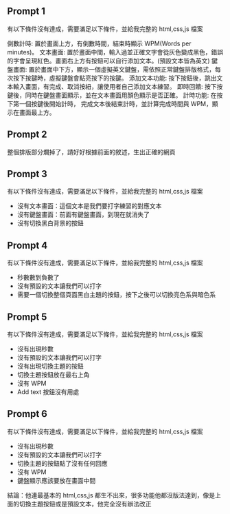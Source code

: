 ## Prompt 1

有以下條件沒有達成，需要滿足以下條件，並給我完整的 html,css,js 檔案

倒數計時: 置於畫面上方，有倒數時間，結束時顯示 WPM(Words per minutes)。
文本畫面: 置於畫面中間，輸入過並正確文字會從灰色變成黑色，錯誤的字會呈現紅色。畫面右上方有按鈕可以自行添加文本。(預設文本皆為英文)
鍵盤畫面: 置於畫面中下方，顯示一個虛擬英文鍵盤，需依照正常鍵盤排版格式，每次按下按鍵時，虛擬鍵盤會點亮按下的按鍵。
添加文本功能: 按下按鈕後，跳出文本輸入畫面，有完成、取消按紐，讓使用者自己添加文本練習。
即時回饋: 按下按鍵後，同時在鍵盤畫面顯示，並在文本畫面用顏色顯示是否正確。
計時功能: 在按下第一個按鍵後開始計時， 完成文本後結束計時，並計算完成時間與 WPM，顯示在畫面最上方。

## Prompt 2

整個排版部分爛掉了，請好好根據前面的敘述，生出正確的網頁

## Prompt 3

有以下條件沒有達成，需要滿足以下條件，並給我完整的 html,css,js 檔案

- 沒有文本畫面：這個文本是我們要打字練習的對應文本
- 沒有鍵盤畫面：前面有鍵盤畫面，到現在就消失了
- 沒有切換黑白背景的按鈕

## Prompt 4

有以下條件沒有達成，需要滿足以下條件，並給我完整的 html,css,js 檔案

- 秒數數到負數了
- 沒有預設的文本讓我們可以打字
- 需要一個切換整個頁面黑白主題的按鈕，按下之後可以切換亮色系與暗色系

## Prompt 5

有以下條件沒有達成，需要滿足以下條件，並給我完整的 html,css,js 檔案

- 沒有出現秒數
- 沒有預設的文本讓我們可以打字
- 沒有出現切換主題的按鈕
- 切換主題按鈕放在最右上角
- 沒有 WPM
- Add text 按鈕沒有用處

## Prompt 6

有以下條件沒有達成，需要滿足以下條件，並給我完整的 html,css,js 檔案

- 沒有出現秒數
- 沒有預設的文本讓我們可以打字
- 切換主題的按鈕點了沒有任何回應
- 沒有 WPM
- 鍵盤顯示應該要放在畫面中間

結論：他連最基本的 html,css,js 都生不出來，很多功能他都沒版法達到，像是上面的切換主題按鈕或是預設文本，他完全沒有辦法改正
